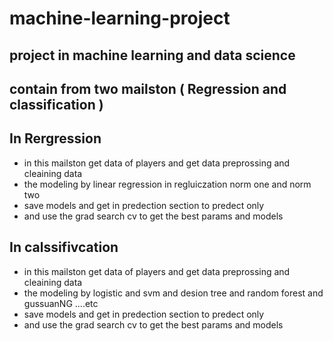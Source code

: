 # machine-learning-project
## project in machine learning and data science
## contain from two mailston ( Regression and classification )
## In Rergression   
* in this mailston get data of players and get data preprossing and cleaining data 
* the modeling by linear regression in regluiczation norm one and norm two
* save models and get in predection section to predect only 
* and use the grad search cv to get the best params and models 
## In calssifivcation 
* in this mailston get data of players and get data preprossing and cleaining data 
* the modeling by logistic and svm and desion tree and random forest and gussuanNG ....etc
* save models and get in predection section to predect only 
* and use the grad search cv to get the best params and models 


